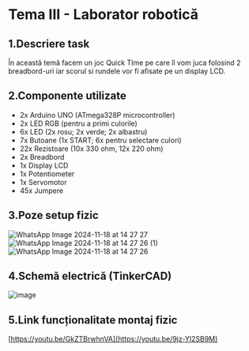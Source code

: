 # Tema III - Laborator robotică
## 1.Descriere task
În această temă facem un joc Quick TIme pe care îl vom juca folosind 2 breadbord-uri iar scorul si rundele vor fi afisate pe un display LCD.
## 2.Componente utilizate
- 2x Arduino UNO (ATmega328P microcontroller)
- 2x LED RGB (pentru a primi culorile)
- 6x LED (2x rosu; 2x verde; 2x albastru)
- 7x Butoane (1x START; 6x pentru selectare culori)
- 22x Rezistoare (10x 330 ohm, 12x 220 ohm)
- 2x Breadbord
- 1x Display LCD
- 1x Potentiometer
- 1x Servomotor
- 45x Jumpere
## 3.Poze setup fizic 
![WhatsApp Image 2024-11-18 at 14 27 27](https://github.com/user-attachments/assets/363c103e-832a-4ad1-a366-392cd72c5666)
![WhatsApp Image 2024-11-18 at 14 27 26 (1)](https://github.com/user-attachments/assets/bf5078ec-baf6-4913-bd0a-d790de09fd5a)
![WhatsApp Image 2024-11-18 at 14 27 26](https://github.com/user-attachments/assets/ec7ce7be-e3cb-43a7-a684-efbf7410ec09)
## 4.Schemă electrică (TinkerCAD)
![image](https://github.com/user-attachments/assets/b995fb09-812c-4c27-854c-6bafeb88af4c)
## 5.Link funcționalitate montaj fizic
[https://youtu.be/GkZTBrwhnVA](https://youtu.be/9jz-Yl2SB9M)
